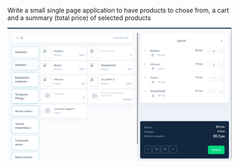 Write a small single page application to have products to chose from, a cart and a summary (total price) of selected products

![alt text](https://raw.githubusercontent.com/diyor28/interview-task/main/example.png)
